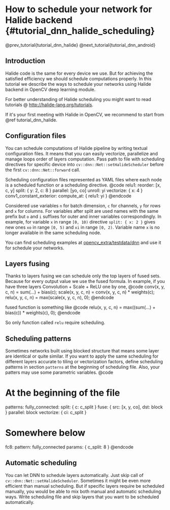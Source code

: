 # How to schedule your network for Halide backend {#tutorial_dnn_halide_scheduling}

@prev_tutorial{tutorial_dnn_halide}
@next_tutorial{tutorial_dnn_android}

## Introduction
Halide code is the same for every device we use. But for achieving the satisfied
efficiency we should schedule computations properly. In this tutorial we describe
the ways to schedule your networks using Halide backend in OpenCV deep learning module.

For better understanding of Halide scheduling you might want to read tutorials @ http://halide-lang.org/tutorials.

If it's your first meeting with Halide in OpenCV, we recommend to start from @ref tutorial_dnn_halide.

## Configuration files
You can schedule computations of Halide pipeline by writing textual configuration files.
It means that you can easily vectorize, parallelize and manage loops order of
layers computation. Pass path to file with scheduling directives for specific
device into ```cv::dnn::Net::setHalideScheduler``` before the first ```cv::dnn::Net::forward``` call.

Scheduling configuration files represented as YAML files where each node is a
scheduled function or a scheduling directive.
@code
relu1:
  reorder: [x, c, y]
  split: { y: 2, c: 8 }
  parallel: [yo, co]
  unroll: yi
  vectorize: { x: 4 }
conv1_constant_exterior:
  compute_at: { relu1: yi }
@endcode

Considered use variables `n` for batch dimension, `c` for channels,
`y` for rows and `x` for columns. For variables after split are used names
with the same prefix but `o` and `i` suffixes for outer and inner variables
correspondingly. In example, for variable `x` in range `[0, 10)` directive
`split: { x: 2 }` gives new ones `xo` in range `[0, 5)` and `xi` in range `[0, 2)`.
Variable name `x` is no longer available in the same scheduling node.

You can find scheduling examples at [opencv_extra/testdata/dnn](https://github.com/opencv/opencv_extra/tree/master/testdata/dnn)
and use it for schedule your networks.

## Layers fusing
Thanks to layers fusing we can schedule only the top layers of fused sets.
Because for every output value we use the fused formula.
In example, if you have three layers Convolution + Scale + ReLU one by one,
@code
conv(x, y, c, n) = sum(...) + bias(c);
scale(x, y, c, n) = conv(x, y, c, n) * weights(c);
relu(x, y, c, n) = max(scale(x, y, c, n), 0);
@endcode

fused function is something like
@code
relu(x, y, c, n) = max((sum(...) + bias(c)) * weights(c), 0);
@endcode

So only function called `relu` require scheduling.

## Scheduling patterns
Sometimes networks built using blocked structure that means some layer are
identical or quite similar. If you want to apply the same scheduling for
different layers accurate to tiling or vectorization factors, define scheduling
patterns in section `patterns` at the beginning of scheduling file.
Also, your patters may use some parametric variables.
@code
# At the beginning of the file
patterns:
  fully_connected:
    split: { c: c_split }
    fuse: { src: [x, y, co], dst: block }
    parallel: block
    vectorize: { ci: c_split }
# Somewhere below
fc8:
  pattern: fully_connected
  params: { c_split: 8 }
@endcode

## Automatic scheduling
You can let DNN to schedule layers automatically. Just skip call of ```cv::dnn::Net::setHalideScheduler```. Sometimes it might be even more efficient than manual scheduling.
But if specific layers require be scheduled manually, you would be able to
mix both manual and automatic scheduling ways. Write scheduling file
and skip layers that you want to be scheduled automatically.
